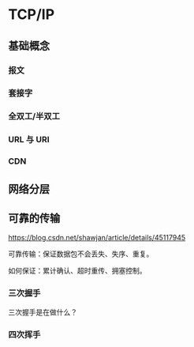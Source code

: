 # TCP/IP

## 基础概念

### 报文

### 套接字

### 全双工/半双工

### URL 与 URI

### CDN

## 网络分层

## 可靠的传输

https://blog.csdn.net/shawjan/article/details/45117945

可靠传输：保证数据包不会丢失、失序、重复。

如何保证：累计确认、超时重传、拥塞控制。

### 三次握手

三次握手是在做什么？

### 四次挥手